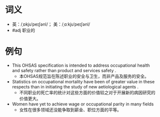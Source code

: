 # 词义
- 英：/ˌɒkjuˈpeɪʃənl/； 美：/ˌɑːkjuˈpeɪʃənl/
- #adj 职业的
# 例句
- This OHSAS specification is intended to address occupational health and safety rather than product and services safety .
	- 本OHSAS规范旨在陈述职业的安全与卫生，而非产品及服务的安全。
- Statistics on occupational mortality have been of greater value in these respects than in initiating the study of new aetiological agents .
	- 不同职业的死亡率的统计对这些方面的价值较之对于开展新的病因研究的价值更大。
- Women have yet to achieve wage or occupational parity in many fields
	- 女性在很多领域还没能争取到薪金、职位方面的平等。
